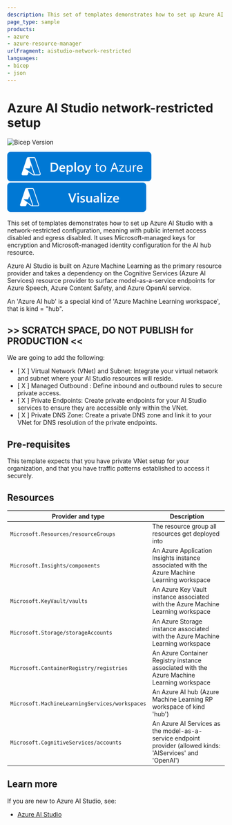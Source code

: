 ```yaml
---
description: This set of templates demonstrates how to set up Azure AI Studio with public internet access disabled and egress disabled, using Microsoft-managed keys for encryption and Microsoft-managed identity configuration for the AI resource.
page_type: sample
products:
- azure
- azure-resource-manager
urlFragment: aistudio-network-restricted
languages:
- bicep
- json
---
```

# Azure AI Studio network-restricted setup 

<!-- ![Azure Public Test Date](https://azurequickstartsservice.blob.core.windows.net/badges/quickstarts/microsoft.machinelearningservices/aistudio-basics/PublicLastTestDate.svg)
![Azure Public Test Result](https://azurequickstartsservice.blob.core.windows.net/badges/quickstarts/microsoft.machinelearningservices/aistudio-basics/PublicDeployment.svg)

![Azure US Gov Last Test Date](https://azurequickstartsservice.blob.core.windows.net/badges/quickstarts/microsoft.machinelearningservices/aistudio-basics/FairfaxLastTestDate.svg)
![Azure US Gov Last Test Result](https://azurequickstartsservice.blob.core.windows.net/badges/quickstarts/microsoft.machinelearningservices/aistudio-basicsd/FairfaxDeployment.svg)

![Best Practice Check](https://azurequickstartsservice.blob.core.windows.net/badges/quickstarts/microsoft.machinelearningservices/aistudio-basics/BestPracticeResult.svg)
![Cred Scan Check](https://azurequickstartsservice.blob.core.windows.net/badges/quickstarts/microsoft.machinelearningservices/aistudio-basicsd/CredScanResult.svg) -->

![Bicep Version](https://azurequickstartsservice.blob.core.windows.net/badges/quickstarts/microsoft.machinelearningservices/aistudio-basics/BicepVersion.svg)

[![Deploy To Azure](https://raw.githubusercontent.com/Azure/azure-quickstart-templates/master/1-CONTRIBUTION-GUIDE/images/deploytoazure.svg?sanitize=true)](https://portal.azure.com/#create/Microsoft.Template/uri/https%3A%2F%2Fraw.githubusercontent.com%2Fmarcjimz%2Faistudio-network-restricted%2Ffeat%2Fvnet%2Fazuredeploy.json)
[![Visualize](https://raw.githubusercontent.com/Azure/azure-quickstart-templates/master/1-CONTRIBUTION-GUIDE/images/visualizebutton.svg?sanitize=true)](http://armviz.io/#/?load=https%3A%2F%2Fraw.githubusercontent.com%2Fmarcjimz%2Faistudio-network-restricted%2Ffeat%2Fvnet%2Fazuredeploy.json)

This set of templates demonstrates how to set up Azure AI Studio with a network-restricted configuration, meaning with public internet access disabled and egress disabled. It uses Microsoft-managed keys for encryption and Microsoft-managed identity configuration for the AI hub resource.

Azure AI Studio is built on Azure Machine Learning as the primary resource provider and takes a dependency on the Cognitive Services (Azure AI Services) resource provider to surface model-as-a-service endpoints for Azure Speech, Azure Content Safety, and Azure OpenAI service.

An 'Azure AI hub' is a special kind of 'Azure Machine Learning workspace', that is kind = "hub".

## >> SCRATCH SPACE, DO NOT PUBLISH for PRODUCTION <<

We are going to add the following:

- [ X ] Virtual Network (VNet) and Subnet: Integrate your virtual network and subnet where your AI Studio resources will reside.
- [ X ] Managed Outbound : Define inbound and outbound rules to secure private access.
- [ X ] Private Endpoints: Create private endpoints for your AI Studio services to ensure they are accessible only within the VNet.
- [ X ] Private DNS Zone: Create a private DNS zone and link it to your VNet for DNS resolution of the private endpoints.

## Pre-requisites

This template expects that you have private VNet setup for your organization, and that you have traffic patterns established to access it securely. 

## Resources

| Provider and type | Description |
| - | - |
| `Microsoft.Resources/resourceGroups` | The resource group all resources get deployed into |
| `Microsoft.Insights/components` | An Azure Application Insights instance associated with the Azure Machine Learning workspace |
| `Microsoft.KeyVault/vaults` | An Azure Key Vault instance associated with the Azure Machine Learning workspace |
| `Microsoft.Storage/storageAccounts` | An Azure Storage instance associated with the Azure Machine Learning workspace |
| `Microsoft.ContainerRegistry/registries` | An Azure Container Registry instance associated with the Azure Machine Learning workspace |
| `Microsoft.MachineLearningServices/workspaces` | An Azure AI hub (Azure Machine Learning RP workspace of kind 'hub') |
| `Microsoft.CognitiveServices/accounts` | An Azure AI Services as the model-as-a-service endpoint provider (allowed kinds: 'AIServices' and 'OpenAI') |

## Learn more

If you are new to Azure AI Studio, see:

- [Azure AI Studio](https://aka.ms/aistudio/docs)